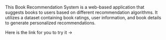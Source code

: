 This Book Recommendation System is a web-based application that suggests books to users based on different recommendation algorithms. It utilizes a dataset containing book ratings, user information, and book details to generate personalized recommendations.

Here is the link for you to try it ->
